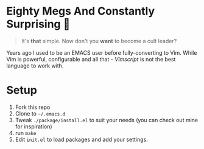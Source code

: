 # Eighty Megs And Constantly Surprising :tophat:

> It's **that** simple. Now don't you **want** to become a cult leader?

Years ago I used to be an EMACS user before fully-converting to Vim.
While Vim is powerful, configurable and all that - *Vimscript* is not the
best language to work with.

# Setup

1. Fork this repo
1. Clone to `~/.emacs.d`
2. Tweak `./package/install.el` to suit your needs (you can check out mine for inspiration)
2. run `make`
3. Edit `init.el` to load packages and add your settings.
